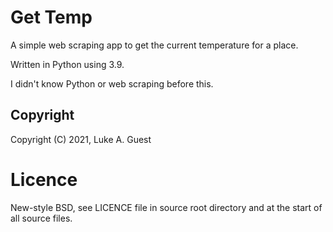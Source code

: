 # Get Temp

A simple web scraping app to get the current temperature for a place.

Written in Python using 3.9.

I didn't know Python or web scraping before this.

## Copyright

Copyright (C) 2021, Luke A. Guest

# Licence

New-style BSD, see LICENCE file in source root directory and at the start of all source files.
